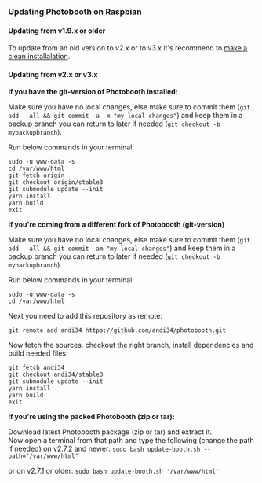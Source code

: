 ### Updating Photobooth on Raspbian

#### Updating from v1.9.x or older
To update from an old version to v2.x or to v3.x it's recommend to [make a clean installalation](home#installation).


#### Updating from v2.x or v3.x

**If you have the git-version of Photobooth installed:**

Make sure you have no local changes, else make sure to commit them (`git add --all && git commit -a -m "my local changes"`) and keep them in a backup branch you can return to later if needed (`git checkout -b mybackupbranch`).

Run below commands in your terminal:
```
sudo -u www-data -s
cd /var/www/html
git fetch origin
git checkout origin/stable3
git submodule update --init
yarn install
yarn build
exit
```

**If you're coming from a different fork of Photobooth (git-version)**

Make sure you have no local changes, else make sure to commit them (`git add --all && git commit -am "my local changes"`) and keep them in a backup branch you can return to later if needed (`git checkout -b mybackupbranch`).

Run below commands in your terminal:
```
sudo -u www-data -s
cd /var/www/html
```

Next you need to add this repository as remote:
```
git remote add andi34 https://github.com/andi34/photobooth.git
```

Now fetch the sources, checkout the right branch, install dependencies and build needed files:
```
git fetch andi34
git checkout andi34/stable3
git submodule update --init
yarn install
yarn build
exit
```


**If you're using the packed Photobooth (zip or tar):**

Download latest Photobooth package (zip or tar) and extract it.  
Now open a terminal from that path and type the following (change the path if needed) on v2.7.2 and newer:
`sudo bash update-booth.sh --path="/var/www/html"`

or on v2.7.1 or older:
`sudo bash update-booth.sh '/var/www/html'`
